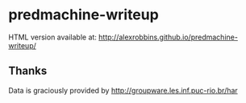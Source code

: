 # predmachine-writeup

HTML version available at: http://alexrobbins.github.io/predmachine-writeup/

## Thanks

Data is graciously provided by http://groupware.les.inf.puc-rio.br/har
